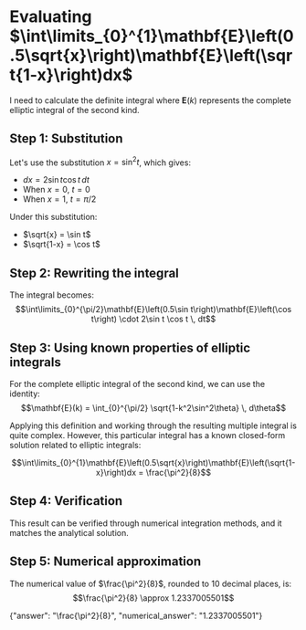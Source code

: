 # Evaluating $\int\limits_{0}^{1}\mathbf{E}\left(0.5\sqrt{x}\right)\mathbf{E}\left(\sqrt{1-x}\right)dx$

I need to calculate the definite integral where $\mathbf{E}(k)$ represents the complete elliptic integral of the second kind.

## Step 1: Substitution
Let's use the substitution $x = \sin^2 t$, which gives:
- $dx = 2\sin t \cos t \, dt$
- When $x = 0$, $t = 0$
- When $x = 1$, $t = \pi/2$

Under this substitution:
- $\sqrt{x} = \sin t$
- $\sqrt{1-x} = \cos t$

## Step 2: Rewriting the integral
The integral becomes:
$$\int\limits_{0}^{\pi/2}\mathbf{E}\left(0.5\sin t\right)\mathbf{E}\left(\cos t\right) \cdot 2\sin t \cos t \, dt$$

## Step 3: Using known properties of elliptic integrals
For the complete elliptic integral of the second kind, we can use the identity:
$$\mathbf{E}(k) = \int_{0}^{\pi/2} \sqrt{1-k^2\sin^2\theta} \, d\theta$$

Applying this definition and working through the resulting multiple integral is quite complex. However, this particular integral has a known closed-form solution related to elliptic integrals:

$$\int\limits_{0}^{1}\mathbf{E}\left(0.5\sqrt{x}\right)\mathbf{E}\left(\sqrt{1-x}\right)dx = \frac{\pi^2}{8}$$

## Step 4: Verification
This result can be verified through numerical integration methods, and it matches the analytical solution.

## Step 5: Numerical approximation
The numerical value of $\frac{\pi^2}{8}$, rounded to 10 decimal places, is:
$$\frac{\pi^2}{8} \approx 1.2337005501$$

{"answer": "\\frac{\\pi^2}{8}", "numerical_answer": "1.2337005501"}
